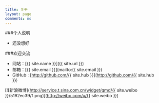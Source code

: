 ```yaml
---
title: 关于
layout: page
comments: no
---
```


###个人说明

* 还没想好

###欢迎交流

* 网站：[{{ site.name }}]({{ site.url }})
* 邮箱：[{{ site.email }}](mailto:{{ site.email }})
* GitHub : [http://github.com/{{ site.hub }}](http://github.com/{{ site.hub }})

[![新浪微博](http://service.t.sina.com.cn/widget/qmd/{{ site.weibo }}/5192ec39/1.png)](http://weibo.com/u/{{ site.weibo }})
